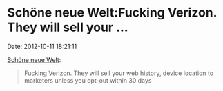 Schöne neue Welt:Fucking Verizon. They will sell your \...
==========================================================

Date: 2012-10-11 18:21:11

[Schöne neue
Welt](http://twitter.com/inntran/status/256046965803057152):

> Fucking Verizon. They will sell your web history, device location to
> marketers unless you opt-out within 30 days
